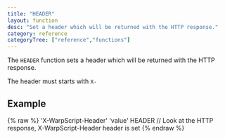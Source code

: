 ```yaml
---
title: "HEADER"
layout: function
desc: "Set a header which will be returned with the HTTP response."
category: reference
categoryTree: ["reference","functions"]
---
```


The `HEADER` function sets a header which will be returned with the HTTP response.

The header must starts with `X-`

## Example ##

{% raw %}
<warp10-warpscript-widget backend="{{backend}}"  exec-endpoint="{{execEndpoint}}">
'X-WarpScript-Header' 'value' HEADER
// Look at the HTTP response, X-WarpScript-Header header is set
</warp10-warpscript-widget>
{% endraw %}  